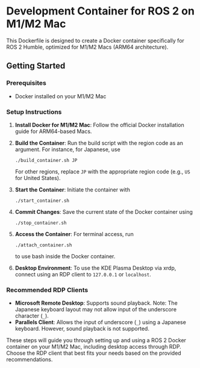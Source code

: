 # Development Container for ROS 2 on M1/M2 Mac

This Dockerfile is designed to create a Docker container specifically for ROS 2 Humble, optimized for M1/M2 Macs (ARM64 architecture).

## Getting Started

### Prerequisites
- Docker installed on your M1/M2 Mac

### Setup Instructions

1. **Install Docker for M1/M2 Mac**: 
   Follow the official Docker installation guide for ARM64-based Macs.
2. **Build the Container**: 
   Run the build script with the region code as an argument. For instance, for Japanese, use

   ```
   ./build_container.sh JP
   ```
   
   For other regions, replace `JP` with the appropriate region code (e.g., `US` for United States).
4. **Start the Container**: 
   Initiate the container with

   ```
   ./start_container.sh
   ```
   
6. **Commit Changes**: 
   Save the current state of the Docker container using

   ```
   ./stop_container.sh
   ```
   
8. **Access the Container**: 
   For terminal access, run

   ```
   ./attach_container.sh
   ```
   
   to use bash inside the Docker container.
10. **Desktop Environment**: 
   To use the KDE Plasma Desktop via xrdp, connect using an RDP client to `127.0.0.1` or `localhost`.

### Recommended RDP Clients

- **Microsoft Remote Desktop**: 
  Supports sound playback. Note: The Japanese keyboard layout may not allow input of the underscore character (`_`).
- **Parallels Client**: 
  Allows the input of underscore (`_`) using a Japanese keyboard. However, sound playback is not supported.

These steps will guide you through setting up and using a ROS 2 Docker container on your M1/M2 Mac, including desktop access through RDP. Choose the RDP client that best fits your needs based on the provided recommendations.
